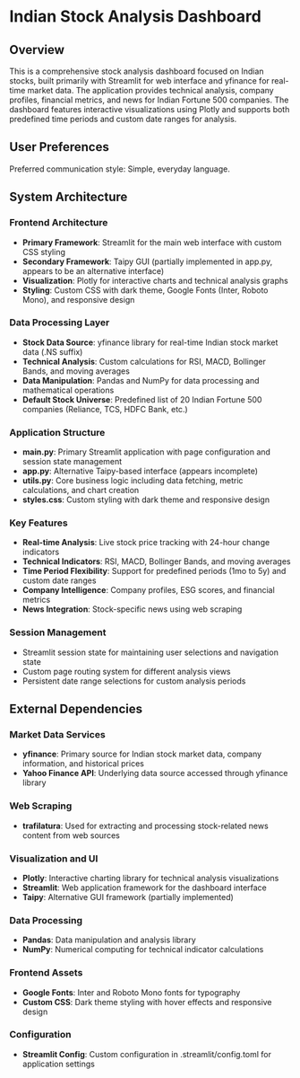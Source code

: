 # Indian Stock Analysis Dashboard

## Overview

This is a comprehensive stock analysis dashboard focused on Indian stocks, built primarily with Streamlit for web interface and yfinance for real-time market data. The application provides technical analysis, company profiles, financial metrics, and news for Indian Fortune 500 companies. The dashboard features interactive visualizations using Plotly and supports both predefined time periods and custom date ranges for analysis.

## User Preferences

Preferred communication style: Simple, everyday language.

## System Architecture

### Frontend Architecture
- **Primary Framework**: Streamlit for the main web interface with custom CSS styling
- **Secondary Framework**: Taipy GUI (partially implemented in app.py, appears to be an alternative interface)
- **Visualization**: Plotly for interactive charts and technical analysis graphs
- **Styling**: Custom CSS with dark theme, Google Fonts (Inter, Roboto Mono), and responsive design

### Data Processing Layer
- **Stock Data Source**: yfinance library for real-time Indian stock market data (.NS suffix)
- **Technical Analysis**: Custom calculations for RSI, MACD, Bollinger Bands, and moving averages
- **Data Manipulation**: Pandas and NumPy for data processing and mathematical operations
- **Default Stock Universe**: Predefined list of 20 Indian Fortune 500 companies (Reliance, TCS, HDFC Bank, etc.)

### Application Structure
- **main.py**: Primary Streamlit application with page configuration and session state management
- **app.py**: Alternative Taipy-based interface (appears incomplete)
- **utils.py**: Core business logic including data fetching, metric calculations, and chart creation
- **styles.css**: Custom styling with dark theme and responsive design

### Key Features
- **Real-time Analysis**: Live stock price tracking with 24-hour change indicators
- **Technical Indicators**: RSI, MACD, Bollinger Bands, and moving averages
- **Time Period Flexibility**: Support for predefined periods (1mo to 5y) and custom date ranges
- **Company Intelligence**: Company profiles, ESG scores, and financial metrics
- **News Integration**: Stock-specific news using web scraping

### Session Management
- Streamlit session state for maintaining user selections and navigation state
- Custom page routing system for different analysis views
- Persistent date range selections for custom analysis periods

## External Dependencies

### Market Data Services
- **yfinance**: Primary source for Indian stock market data, company information, and historical prices
- **Yahoo Finance API**: Underlying data source accessed through yfinance library

### Web Scraping
- **trafilatura**: Used for extracting and processing stock-related news content from web sources

### Visualization and UI
- **Plotly**: Interactive charting library for technical analysis visualizations
- **Streamlit**: Web application framework for the dashboard interface
- **Taipy**: Alternative GUI framework (partially implemented)

### Data Processing
- **Pandas**: Data manipulation and analysis library
- **NumPy**: Numerical computing for technical indicator calculations

### Frontend Assets
- **Google Fonts**: Inter and Roboto Mono fonts for typography
- **Custom CSS**: Dark theme styling with hover effects and responsive design

### Configuration
- **Streamlit Config**: Custom configuration in .streamlit/config.toml for application settings
